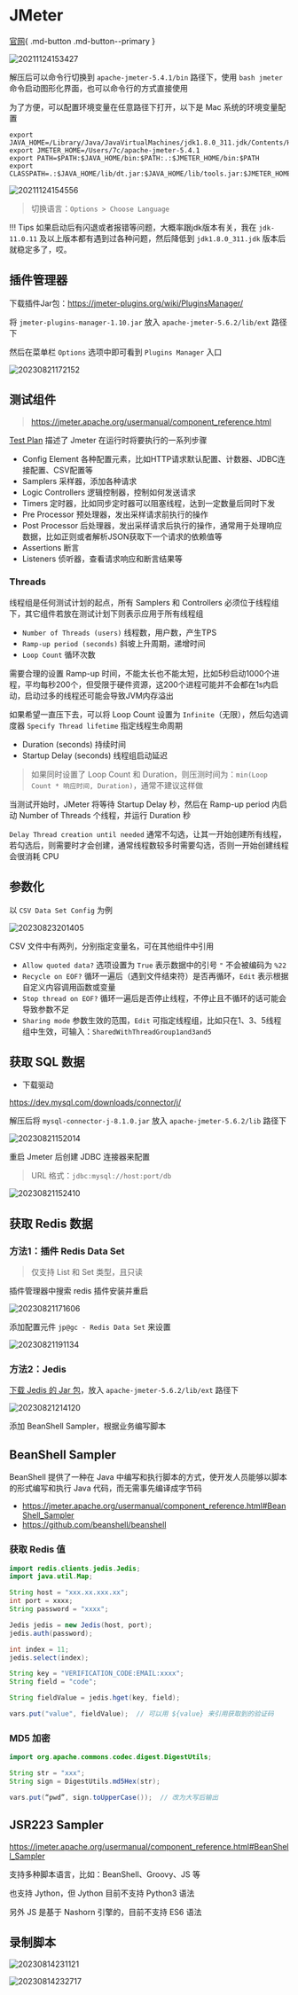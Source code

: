 # JMeter

[官网](https://jmeter.apache.org){ .md-button .md-button--primary }

![20211124153427](http://image.zuoright.com/20211124153427.png)

解压后可以命令行切换到 `apache-jmeter-5.4.1/bin` 路径下，使用 `bash jmeter` 命令启动图形化界面，也可以命令行的方式直接使用

为了方便，可以配置环境变量在任意路径下打开，以下是 Mac 系统的环境变量配置

```shell
export JAVA_HOME=/Library/Java/JavaVirtualMachines/jdk1.8.0_311.jdk/Contents/Home
export JMETER_HOME=/Users/7c/apache-jmeter-5.4.1
export PATH=$PATH:$JAVA_HOME/bin:$PATH:.:$JMETER_HOME/bin:$PATH
export CLASSPATH=.:$JAVA_HOME/lib/dt.jar:$JAVA_HOME/lib/tools.jar:$JMETER_HOME/lib/ext/ApacheJMeter_core.jar:$JMETER_HOME/lib/jorphan.jar
```

![20211124154556](http://image.zuoright.com/20211124154556.png)

> 切换语言：`Options > Choose Language`

!!! Tips
    如果启动后有闪退或者报错等问题，大概率跟jdk版本有关，我在 `jdk-11.0.11` 及以上版本都有遇到过各种问题，然后降低到 `jdk1.8.0_311.jdk` 版本后就稳定多了，哎。

## 插件管理器

下载插件Jar包：<https://jmeter-plugins.org/wiki/PluginsManager/>

将 `jmeter-plugins-manager-1.10.jar` 放入 `apache-jmeter-5.6.2/lib/ext` 路径下

然后在菜单栏 `Options` 选项中即可看到 `Plugins Manager` 入口

![20230821172152](https://image.zuoright.com/20230821172152.png)

## 测试组件

> <https://jmeter.apache.org/usermanual/component_reference.html>

[Test Plan](https://jmeter.apache.org/usermanual/test_plan.html) 描述了 Jmeter 在运行时将要执行的一系列步骤

- Config Element 各种配置元素，比如HTTP请求默认配置、计数器、JDBC连接配置、CSV配置等
- Samplers 采样器，添加各种请求
- Logic Controllers 逻辑控制器，控制如何发送请求
- Timers 定时器，比如同步定时器可以阻塞线程，达到一定数量后同时下发
- Pre Processor 预处理器，发出采样请求前执行的操作
- Post Processor 后处理器，发出采样请求后执行的操作，通常用于处理响应数据，比如正则或者解析JSON获取下一个请求的依赖值等
- Assertions 断言
- Listeners 侦听器，查看请求响应和断言结果等

### Threads

线程组是任何测试计划的起点，所有 Samplers 和 Controllers 必须位于线程组下，其它组件若放在测试计划下则表示应用于所有线程组

- `Number of Threads (users)` 线程数，用户数，产生TPS
- `Ramp-up period (seconds)` 斜坡上升周期，递增时间
- `Loop Count` 循环次数

需要合理的设置 Ramp-up 时间，不能太长也不能太短，比如5秒启动1000个进程，平均每秒200个，但受限于硬件资源，这200个进程可能并不会都在1s内启动，启动过多的线程还可能会导致JVM内存溢出

如果希望一直压下去，可以将 Loop Count 设置为 `Infinite`（无限），然后勾选调度器 `Specify Thread lifetime` 指定线程生命周期

- Duration (seconds) 持续时间
- Startup Delay (seconds) 线程组启动延迟

> 如果同时设置了 Loop Count 和 Duration，则压测时间为：`min(Loop Count * 响应时间, Duration)`，通常不建议这样做

当测试开始时，JMeter 将等待 Startup Delay 秒，然后在 Ramp-up period 内启动 Number of Threads 个线程，并运行 Duration 秒

`Delay Thread creation until needed` 通常不勾选，让其一开始创建所有线程，若勾选后，则需要时才会创建，通常线程数较多时需要勾选，否则一开始创建线程会很消耗 CPU

## 参数化

以 `CSV Data Set Config` 为例

![20230823201405](https://image.zuoright.com/20230823201405.png)

CSV 文件中有两列，分别指定变量名，可在其他组件中引用

- `Allow quoted data?` 选项设置为 `True` 表示数据中的引号 `"` 不会被编码为 `%22`
- `Recycle on EOF?` 循环一遍后（遇到文件结束符）是否再循环，`Edit` 表示根据自定义内容调用函数或变量
- `Stop thread on EOF?` 循环一遍后是否停止线程，不停止且不循环的话可能会导致参数不足
- `Sharing mode` 参数生效的范围，`Edit` 可指定线程组，比如只在1、3、5线程组中生效，可输入：`SharedWithThreadGroup1and3and5`

## 获取 SQL 数据

- 下载驱动

<https://dev.mysql.com/downloads/connector/j/>

解压后将 `mysql-connector-j-8.1.0.jar` 放入 `apache-jmeter-5.6.2/lib` 路径下

![20230821152014](https://image.zuoright.com/20230821152014.png)

重启 Jmeter 后创建 JDBC 连接器来配置

> URL 格式：`jdbc:mysql://host:port/db`

![20230821152410](https://image.zuoright.com/20230821152410.png)

## 获取 Redis 数据

### 方法1：插件 Redis Data Set

> 仅支持 List 和 Set 类型，且只读

插件管理器中搜索 redis 插件安装并重启

![20230821171606](https://image.zuoright.com/20230821171606.png)

添加配置元件 `jp@gc - Redis Data Set` 来设置

![20230821191134](https://image.zuoright.com/20230821191134.png)

### 方法2：Jedis

[下载 Jedis 的 Jar 包](https://mvnrepository.com/artifact/redis.clients/jedis/4.4.3)，放入 `apache-jmeter-5.6.2/lib/ext` 路径下

![20230821214120](https://image.zuoright.com/20230821214120.png)

添加 BeanShell Sampler，根据业务编写脚本

## BeanShell Sampler

BeanShell 提供了一种在 Java 中编写和执行脚本的方式，使开发人员能够以脚本的形式编写和执行 Java 代码，而无需事先编译成字节码

- <https://jmeter.apache.org/usermanual/component_reference.html#BeanShell_Sampler>
- <https://github.com/beanshell/beanshell>

### 获取 Redis 值

```java
import redis.clients.jedis.Jedis;
import java.util.Map;

String host = "xxx.xx.xxx.xx";
int port = xxxx;
String password = "xxxx";

Jedis jedis = new Jedis(host, port);
jedis.auth(password);

int index = 11;
jedis.select(index);

String key = "VERIFICATION_CODE:EMAIL:xxxx";
String field = "code";

String fieldValue = jedis.hget(key, field);

vars.put("value", fieldValue);  // 可以用 ${value} 来引用获取到的验证码
```

### MD5 加密

```java
import org.apache.commons.codec.digest.DigestUtils;

String str = "xxx";
String sign = DigestUtils.md5Hex(str);

vars.put(“pwd”, sign.toUpperCase());  // 改为大写后输出
```

## JSR223 Sampler

<https://jmeter.apache.org/usermanual/component_reference.html#BeanShell_Sampler>

支持多种脚本语言，比如：BeanShell、Groovy、JS 等

也支持 Jython，但 Jython 目前不支持 Python3 语法

另外 JS 是基于 Nashorn 引擎的，目前不支持 ES6 语法

## 录制脚本

![20230814231121](https://image.zuoright.com/20230814231121.png)

![20230814232717](https://image.zuoright.com/20230814232717.png)
